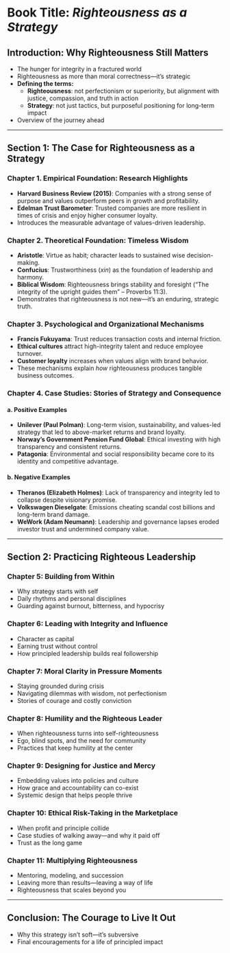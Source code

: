 # Book Title: *Righteousness as a Strategy*

## Introduction: Why Righteousness Still Matters
- The hunger for integrity in a fractured world  
- Righteousness as more than moral correctness—it’s strategic  
- **Defining the terms:**
  - **Righteousness**: not perfectionism or superiority, but alignment with justice, compassion, and truth in action  
  - **Strategy**: not just tactics, but purposeful positioning for long-term impact  
- Overview of the journey ahead  

---

## Section 1: The Case for Righteousness as a Strategy

### Chapter 1. Empirical Foundation: Research Highlights
- **Harvard Business Review (2015)**: Companies with a strong sense of purpose and values outperform peers in growth and profitability.
- **Edelman Trust Barometer**: Trusted companies are more resilient in times of crisis and enjoy higher consumer loyalty.
- Introduces the measurable advantage of values-driven leadership.

### Chapter 2. Theoretical Foundation: Timeless Wisdom
- **Aristotle**: Virtue as habit; character leads to sustained wise decision-making.
- **Confucius**: Trustworthiness (*xin*) as the foundation of leadership and harmony.
- **Biblical Wisdom**: Righteousness brings stability and foresight (“The integrity of the upright guides them” – Proverbs 11:3).
- Demonstrates that righteousness is not new—it’s an enduring, strategic truth.

### Chapter 3. Psychological and Organizational Mechanisms
- **Francis Fukuyama**: Trust reduces transaction costs and internal friction.
- **Ethical cultures** attract high-integrity talent and reduce employee turnover.
- **Customer loyalty** increases when values align with brand behavior.
- These mechanisms explain *how* righteousness produces tangible business outcomes.


### Chapter 4. Case Studies: Stories of Strategy and Consequence

#### a. Positive Examples
- **Unilever (Paul Polman)**: Long-term vision, sustainability, and values-led strategy that led to above-market returns and brand loyalty.
- **Norway’s Government Pension Fund Global**: Ethical investing with high transparency and consistent returns.
- **Patagonia**: Environmental and social responsibility became core to its identity and competitive advantage.

#### b. Negative Examples
- **Theranos (Elizabeth Holmes)**: Lack of transparency and integrity led to collapse despite visionary promise.
- **Volkswagen Dieselgate**: Emissions cheating scandal cost billions and long-term brand damage.
- **WeWork (Adam Neumann)**: Leadership and governance lapses eroded investor trust and undermined company value.



---
## Section 2: Practicing Righteous Leadership

### Chapter 5: Building from Within
- Why strategy starts with self  
- Daily rhythms and personal disciplines  
- Guarding against burnout, bitterness, and hypocrisy  

### Chapter 6: Leading with Integrity and Influence
- Character as capital  
- Earning trust without control  
- How principled leadership builds real followership  

### Chapter 7: Moral Clarity in Pressure Moments
- Staying grounded during crisis  
- Navigating dilemmas with wisdom, not perfectionism  
- Stories of courage and costly conviction  

### Chapter 8: Humility and the Righteous Leader
- When righteousness turns into self-righteousness  
- Ego, blind spots, and the need for community  
- Practices that keep humility at the center  

### Chapter 9: Designing for Justice and Mercy
- Embedding values into policies and culture  
- How grace and accountability can co-exist  
- Systemic design that helps people thrive  

### Chapter 10: Ethical Risk-Taking in the Marketplace
- When profit and principle collide  
- Case studies of walking away—and why it paid off  
- Trust as the long game  

### Chapter 11: Multiplying Righteousness
- Mentoring, modeling, and succession  
- Leaving more than results—leaving a way of life  
- Righteousness that scales beyond you  

---

## Conclusion: The Courage to Live It Out
- Why this strategy isn’t soft—it’s subversive  
- Final encouragements for a life of principled impact
